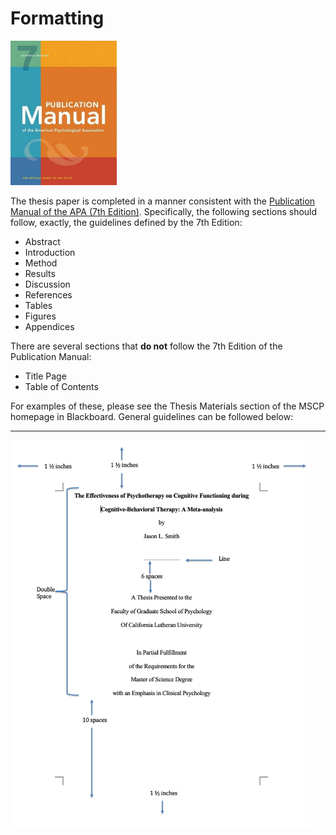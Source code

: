 # Formatting


<img src="images/apamanual.png" width="170" />


 The thesis paper is completed in a manner consistent with the [Publication Manual of the APA (7th Edition)](https://www.amazon.com/s?k=apa+publication+manual+7th+edition&crid=7T10VJ2PYQZH&sprefix=apa+pu%2Caps%2C261&ref=nb_sb_ss_i_1_6). Specifically, the following sections should follow, exactly, the guidelines defined by the 7th Edition:

  * Abstract
  * Introduction
  * Method
  * Results
  * Discussion
  * References
  * Tables
  * Figures
  * Appendices
  
There are several sections that **do not** follow the 7th Edition of the Publication Manual:

  * Title Page
  * Table of Contents

For examples of these, please see the Thesis Materials section of the MSCP homepage in Blackboard.  General guidelines can be followed below:

___


<img src="images/titlepage.png" width="480" />




